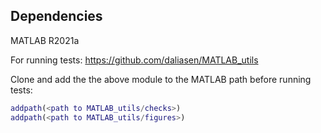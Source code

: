 ## Dependencies

MATLAB R2021a

For running tests:
https://github.com/daliasen/MATLAB_utils

Clone and add the the above module to the MATLAB path before running tests:

```matlab
addpath(<path to MATLAB_utils/checks>)
addpath(<path to MATLAB_utils/figures>)
```